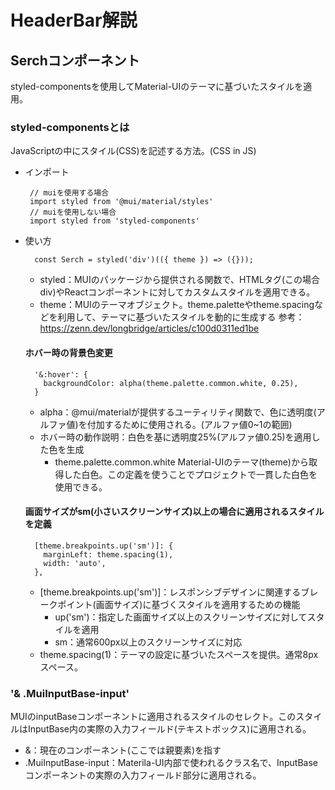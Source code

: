 # HeaderBar解説

## Serchコンポーネント
styled-componentsを使用してMaterial-UIのテーマに基づいたスタイルを適用。
### styled-componentsとは
JavaScriptの中にスタイル(CSS)を記述する方法。(CSS in JS)
- インポート
  ```
   // muiを使用する場合
   import styled from '@mui/material/styles'
   // muiを使用しない場合
   import styled from 'styled-components'
  ```
- 使い方
  ```
    const Serch = styled('div')(({ theme }) => ({}));
  ```
  - styled：MUIのパッケージから提供される関数で、HTMLタグ(この場合div)やReactコンポーネントに対してカスタムスタイルを適用できる。
  - theme：MUIのテーマオブジェクト。theme.paletteやtheme.spacingなどを利用して、テーマに基づいたスタイルを動的に生成する
    参考：https://zenn.dev/longbridge/articles/c100d0311ed1be
  
  #### ホバー時の背景色変更
  ```
    '&:hover': {
      backgroundColor: alpha(theme.palette.common.white, 0.25),
    }
  ```
  - alpha：@mui/materialが提供するユーティリティ関数で、色に透明度(アルファ値)を付加するために使用される。(アルファ値0~1の範囲)
  - ホバー時の動作説明：白色を基に透明度25%(アルファ値0.25)を適用した色を生成
    - theme.palette.common.white
      Material-UIのテーマ(theme)から取得した白色。この定義を使うことでプロジェクトで一貫した白色を使用できる。
  
  #### 画面サイズがsm(小さいスクリーンサイズ)以上の場合に適用されるスタイルを定義
  ```
    [theme.breakpoints.up('sm')]: {
      marginLeft: theme.spacing(1),
      width: 'auto',
    },
  ```
  - [theme.breakpoints.up('sm')]：レスポンシブデザインに関連するブレークポイント(画面サイズ)に基づくスタイルを適用するための機能
    - up('sm')：指定した画面サイズ以上のスクリーンサイズに対してスタイルを適用
    - sm：通常600px以上のスクリーンサイズに対応
  - theme.spacing(1)：テーマの設定に基づいたスペースを提供。通常8pxスペース。 

### '& .MuiInputBase-input'
MUIのinputBaseコンポーネントに適用されるスタイルのセレクト。このスタイルはInputBase内の実際の入力フィールド(テキストボックス)に適用される。
- &：現在のコンポーネント(ここでは親要素)を指す
- .MuiInputBase-input：Materila-UI内部で使われるクラス名で、InputBaseコンポーネントの実際の入力フィールド部分に適用される。
